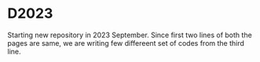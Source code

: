 # D2023
Starting new repository in 2023 September.
Since first two lines of both the pages are same, we are writing few differeent set of codes from the third line.
